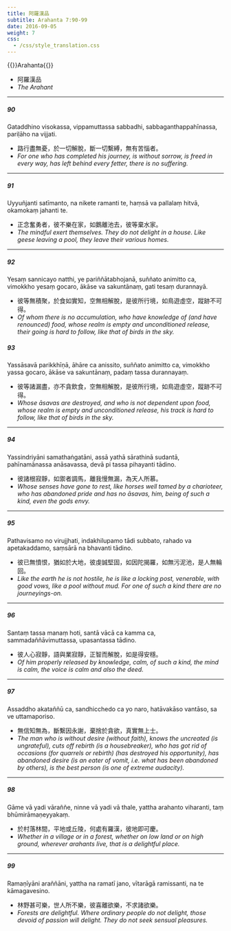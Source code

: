 ```yaml
---
title: 阿羅漢品
subtitle: Arahanta 7:90-99
date: 2016-09-05
weight: 7
css:
  - /css/style_translation.css
---
```


{{<subtitle>}}Arahanta{{</subtitle>}}

- 阿羅漢品
- *The Arahant*

---

##### 90

Gataddhino visokassa, vippamuttassa sabbadhi, sabbaganthappahīnassa, pariḷāho na vijjati.

- 路行盡無憂，於一切解脫，斷一切繫縛，無有苦惱者。
- *For one who has completed his journey, is without sorrow, is freed in every way, has left behind every fetter, there is no suffering.*

---

##### 91

Uyyuñjanti satīmanto, na nikete ramanti te, haṃsā va pallalaṃ hitvā, okamokaṃ jahanti te.

- 正念奮勇者，彼不樂在家，如鵝離池去，彼等棄水家。
- *The mindful exert themselves. They do not delight in a house. Like geese leaving a pool, they leave their various homes.*

---

##### 92

Yesaṃ sannicayo natthi, ye pariññātabhojanā, suññato animitto ca, vimokkho yesaṃ gocaro, ākāse va sakuntānaṃ, gati tesaṃ durannayā.

- 彼等無積聚，於食如實知，空無相解脫，是彼所行境，如鳥遊虛空，蹤跡不可得。
- *Of whom there is no accumulation, who have knowledge of (and have renounced) food, whose realm is empty and unconditioned release, their going is hard to follow, like that of birds in the sky.*

##### 93

Yassāsavā parikkhīṇā, āhāre ca anissito, suññato animitto ca, vimokkho yassa gocaro, ākāse va sakuntānaṃ, padaṃ tassa durannayaṃ.

- 彼等諸漏盡，亦不貪飲食，空無相解脫，是彼所行境，如鳥遊虛空，蹤跡不可得。
- *Whose āsavas are destroyed, and who is not dependent upon food, whose realm is empty and unconditioned release, his track is hard to follow, like that of birds in the sky.*

---

##### 94

Yassindriyāni samathaṅgatāni, assā yathā sārathinā sudantā, pahīnamānassa anāsavassa, devā pi tassa pihayanti tādino.

- 彼諸根寂靜，如禦者調馬，離我慢無漏，為天人所慕。
- *Whose senses have gone to rest, like horses well tamed by a charioteer, who has abandoned pride and has no āsavas, him, being of such a kind, even the gods envy.*

---

##### 95

Pathavisamo no virujjhati, indakhilupamo tādi subbato, rahado va apetakaddamo, saṃsārā na bhavanti tādino.

- 彼已無憤恨，猶如於大地，彼虔誠堅固，如因陀揭羅，如無污泥池，是人無輪回。
- *Like the earth he is not hostile, he is like a locking post, venerable, with good vows, like a pool without mud. For one of such a kind there are no journeyings-on.*

---

##### 96

Santaṃ tassa manaṃ hoti, santā vācā ca kamma ca, sammadaññāvimuttassa, upasantassa tādino.

- 彼人心寂靜，語與業寂靜，正智而解脫，如是得安穩。
- *Of him properly released by knowledge, calm, of such a kind, the mind is calm, the voice is calm and also the deed.*

---

##### 97

Assaddho akataññū ca, sandhicchedo ca yo naro, hatāvakāso vantāso, sa ve uttamaporiso.

- 無信知無為，斷繫因永謝，棄捨於貪欲，真實無上士。
- *The man who is without desire (without faith), knows the uncreated (is ungrateful), cuts off rebirth (is a housebreaker), who has got rid of occasions (for quarrels or rebirth) (has destroyed his opportunity), has abandoned desire (is an eater of vomit, i.e. what has been abandoned by others), is the best person (is one of extreme audacity).*

---

##### 98

Gāme vā yadi vāraññe, ninne vā yadi vā thale, yattha arahanto viharanti, taṃ bhūmirāmaṇeyyakaṃ.

- 於村落林間，平地或丘陵，何處有羅漢，彼地即可慶。
- *Whether in a village or in a forest, whether on low land or on high ground, wherever arahants live, that is a delightful place.*

---

##### 99

Ramaṇīyāni araññāni, yattha na ramatī jano, vītarāgā ramissanti, na te kāmagavesino.

- 林野甚可樂，世人所不樂，彼喜離欲樂，不求諸欲樂。
- *Forests are delightful. Where ordinary people do not delight, those devoid of passion will delight. They do not seek sensual pleasures.*